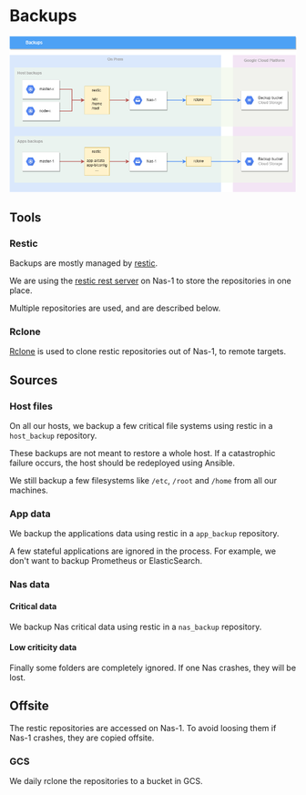 # Backups

![Backups](diagrams/Backups.png "Backups")

## Tools

### Restic

Backups are mostly managed by [restic](https://restic.net/).

We are using the [restic rest server](https://github.com/restic/rest-server) on Nas-1 to store the repositories in one place.

Multiple repositories are used, and are described below.

### Rclone

[Rclone](https://rclone.org/) is used to clone restic repositories out of Nas-1, to remote targets.

## Sources

### Host files

On all our hosts, we backup a few critical file systems using restic in a `host_backup` repository.

These backups are not meant to restore a whole host. If a catastrophic failure occurs, the host should be redeployed using Ansible.

We still backup a few filesystems like `/etc`, `/root` and `/home` from all our machines.

### App data

We backup the applications data using restic in a `app_backup` repository.

A few stateful applications are ignored in the process. For example, we don't want to backup Prometheus or ElasticSearch.

### Nas data

#### Critical data

We backup Nas critical data using restic in a `nas_backup` repository.

#### Low criticity data

Finally some folders are completely ignored. If one Nas crashes, they will be lost.

## Offsite

The restic repositories are accessed on Nas-1. To avoid loosing them if Nas-1 crashes, they are copied offsite.

### GCS

We daily rclone the repositories to a bucket in GCS.
